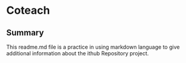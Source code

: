 # Coteach

## Summary
This readme.md file is a practice in using markdown language to give additional information about the ithub Repository project.
